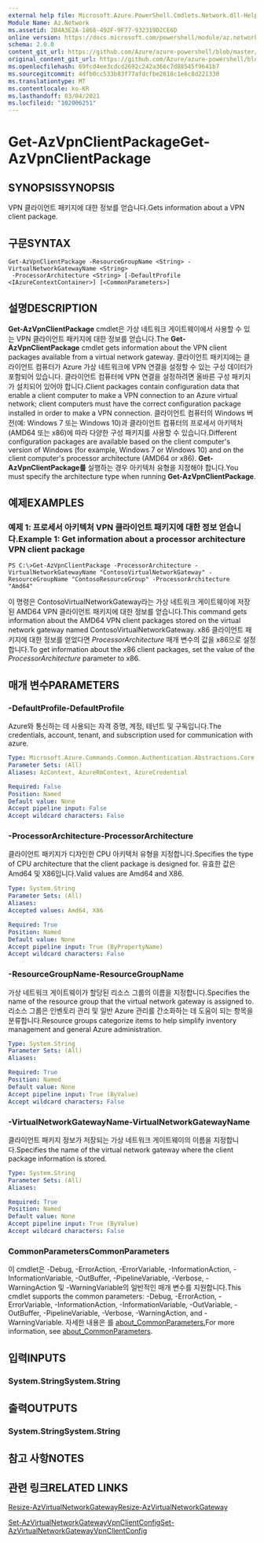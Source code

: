 ```yaml
---
external help file: Microsoft.Azure.PowerShell.Cmdlets.Network.dll-Help.xml
Module Name: Az.Network
ms.assetid: 2B4A3E2A-1868-492F-9F77-932319D2CE6D
online version: https://docs.microsoft.com/powershell/module/az.network/get-azvpnclientpackage
schema: 2.0.0
content_git_url: https://github.com/Azure/azure-powershell/blob/master/src/Network/Network/help/Get-AzVpnClientPackage.md
original_content_git_url: https://github.com/Azure/azure-powershell/blob/master/src/Network/Network/help/Get-AzVpnClientPackage.md
ms.openlocfilehash: 69fcd4ee3cdcd2692c242a366c7d88545f9641b7
ms.sourcegitcommit: 4dfb0cc533b83f77afdcfbe2618c1e6c8d221330
ms.translationtype: MT
ms.contentlocale: ko-KR
ms.lasthandoff: 03/04/2021
ms.locfileid: "102006251"
---
```

# <span data-ttu-id="9d0b2-101">Get-AzVpnClientPackage</span><span class="sxs-lookup"><span data-stu-id="9d0b2-101">Get-AzVpnClientPackage</span></span>

## <span data-ttu-id="9d0b2-102">SYNOPSIS</span><span class="sxs-lookup"><span data-stu-id="9d0b2-102">SYNOPSIS</span></span>
<span data-ttu-id="9d0b2-103">VPN 클라이언트 패키지에 대한 정보를 얻습니다.</span><span class="sxs-lookup"><span data-stu-id="9d0b2-103">Gets information about a VPN client package.</span></span>

## <span data-ttu-id="9d0b2-104">구문</span><span class="sxs-lookup"><span data-stu-id="9d0b2-104">SYNTAX</span></span>

```
Get-AzVpnClientPackage -ResourceGroupName <String> -VirtualNetworkGatewayName <String>
 -ProcessorArchitecture <String> [-DefaultProfile <IAzureContextContainer>] [<CommonParameters>]
```

## <span data-ttu-id="9d0b2-105">설명</span><span class="sxs-lookup"><span data-stu-id="9d0b2-105">DESCRIPTION</span></span>
<span data-ttu-id="9d0b2-106">**Get-AzVpnClientPackage** cmdlet은 가상 네트워크 게이트웨이에서 사용할 수 있는 VPN 클라이언트 패키지에 대한 정보를 얻습니다.</span><span class="sxs-lookup"><span data-stu-id="9d0b2-106">The **Get-AzVpnClientPackage** cmdlet gets information about the VPN client packages available from a virtual network gateway.</span></span>
<span data-ttu-id="9d0b2-107">클라이언트 패키지에는 클라이언트 컴퓨터가 Azure 가상 네트워크에 VPN 연결을 설정할 수 있는 구성 데이터가 포함되어 있습니다. 클라이언트 컴퓨터에 VPN 연결을 설정하려면 올바른 구성 패키지가 설치되어 있어야 합니다.</span><span class="sxs-lookup"><span data-stu-id="9d0b2-107">Client packages contain configuration data that enable a client computer to make a VPN connection to an Azure virtual network; client computers must have the correct configuration package installed in order to make a VPN connection.</span></span>
<span data-ttu-id="9d0b2-108">클라이언트 컴퓨터의 Windows 버전(예: Windows 7 또는 Windows 10)과 클라이언트 컴퓨터의 프로세서 아키텍처(AMD64 또는 x86)에 따라 다양한 구성 패키지를 사용할 수 있습니다.</span><span class="sxs-lookup"><span data-stu-id="9d0b2-108">Different configuration packages are available based on the client computer's version of Windows (for example, Windows 7 or Windows 10) and on the client computer's processor architecture (AMD64 or x86).</span></span>
<span data-ttu-id="9d0b2-109">**Get-AzVpnClientPackage를** 실행하는 경우 아키텍처 유형을 지정해야 합니다.</span><span class="sxs-lookup"><span data-stu-id="9d0b2-109">You must specify the architecture type when running **Get-AzVpnClientPackage**.</span></span>

## <span data-ttu-id="9d0b2-110">예제</span><span class="sxs-lookup"><span data-stu-id="9d0b2-110">EXAMPLES</span></span>

### <span data-ttu-id="9d0b2-111">예제 1: 프로세서 아키텍처 VPN 클라이언트 패키지에 대한 정보 얻습니다.</span><span class="sxs-lookup"><span data-stu-id="9d0b2-111">Example 1: Get information about a processor architecture VPN client package</span></span>
```
PS C:\>Get-AzVpnClientPackage -ProcessorArchitecture -VirtualNetworkGatewayName "ContosoVirtualNetworkGateway" -ResourceGroupName "ContosoResourceGroup" -ProcessorArchitecture "Amd64"
```

<span data-ttu-id="9d0b2-112">이 명령은 ContosoVirtualNetworkGateway라는 가상 네트워크 게이트웨이에 저장된 AMD64 VPN 클라이언트 패키지에 대한 정보를 얻습니다.</span><span class="sxs-lookup"><span data-stu-id="9d0b2-112">This command gets information about the AMD64 VPN client packages stored on the virtual network gateway named ContosoVirtualNetworkGateway.</span></span>
<span data-ttu-id="9d0b2-113">x86 클라이언트 패키지에 대한 정보를 얻었다면 *ProcessorArchitecture* 매개 변수의 값을 x86으로 설정합니다.</span><span class="sxs-lookup"><span data-stu-id="9d0b2-113">To get information about the x86 client packages, set the value of the *ProcessorArchitecture* parameter to x86.</span></span>

## <span data-ttu-id="9d0b2-114">매개 변수</span><span class="sxs-lookup"><span data-stu-id="9d0b2-114">PARAMETERS</span></span>

### <span data-ttu-id="9d0b2-115">-DefaultProfile</span><span class="sxs-lookup"><span data-stu-id="9d0b2-115">-DefaultProfile</span></span>
<span data-ttu-id="9d0b2-116">Azure와 통신하는 데 사용되는 자격 증명, 계정, 테넌트 및 구독입니다.</span><span class="sxs-lookup"><span data-stu-id="9d0b2-116">The credentials, account, tenant, and subscription used for communication with azure.</span></span>

```yaml
Type: Microsoft.Azure.Commands.Common.Authentication.Abstractions.Core.IAzureContextContainer
Parameter Sets: (All)
Aliases: AzContext, AzureRmContext, AzureCredential

Required: False
Position: Named
Default value: None
Accept pipeline input: False
Accept wildcard characters: False
```

### <span data-ttu-id="9d0b2-117">-ProcessorArchitecture</span><span class="sxs-lookup"><span data-stu-id="9d0b2-117">-ProcessorArchitecture</span></span>
<span data-ttu-id="9d0b2-118">클라이언트 패키지가 디자인한 CPU 아키텍처 유형을 지정합니다.</span><span class="sxs-lookup"><span data-stu-id="9d0b2-118">Specifies the type of CPU architecture that the client package is designed for.</span></span>
<span data-ttu-id="9d0b2-119">유효한 값은 Amd64 및 X86입니다.</span><span class="sxs-lookup"><span data-stu-id="9d0b2-119">Valid values are Amd64 and X86.</span></span>

```yaml
Type: System.String
Parameter Sets: (All)
Aliases:
Accepted values: Amd64, X86

Required: True
Position: Named
Default value: None
Accept pipeline input: True (ByPropertyName)
Accept wildcard characters: False
```

### <span data-ttu-id="9d0b2-120">-ResourceGroupName</span><span class="sxs-lookup"><span data-stu-id="9d0b2-120">-ResourceGroupName</span></span>
<span data-ttu-id="9d0b2-121">가상 네트워크 게이트웨이가 할당된 리소스 그룹의 이름을 지정합니다.</span><span class="sxs-lookup"><span data-stu-id="9d0b2-121">Specifies the name of the resource group that the virtual network gateway is assigned to.</span></span>
<span data-ttu-id="9d0b2-122">리소스 그룹은 인벤토리 관리 및 일반 Azure 관리를 간소화하는 데 도움이 되는 항목을 분류합니다.</span><span class="sxs-lookup"><span data-stu-id="9d0b2-122">Resource groups categorize items to help simplify inventory management and general Azure administration.</span></span>

```yaml
Type: System.String
Parameter Sets: (All)
Aliases:

Required: True
Position: Named
Default value: None
Accept pipeline input: True (ByValue)
Accept wildcard characters: False
```

### <span data-ttu-id="9d0b2-123">-VirtualNetworkGatewayName</span><span class="sxs-lookup"><span data-stu-id="9d0b2-123">-VirtualNetworkGatewayName</span></span>
<span data-ttu-id="9d0b2-124">클라이언트 패키지 정보가 저장되는 가상 네트워크 게이트웨이의 이름을 지정합니다.</span><span class="sxs-lookup"><span data-stu-id="9d0b2-124">Specifies the name of the virtual network gateway where the client package information is stored.</span></span>

```yaml
Type: System.String
Parameter Sets: (All)
Aliases:

Required: True
Position: Named
Default value: None
Accept pipeline input: True (ByValue)
Accept wildcard characters: False
```

### <span data-ttu-id="9d0b2-125">CommonParameters</span><span class="sxs-lookup"><span data-stu-id="9d0b2-125">CommonParameters</span></span>
<span data-ttu-id="9d0b2-126">이 cmdlet은 -Debug, -ErrorAction, -ErrorVariable, -InformationAction, -InformationVariable, -OutBuffer, -PipelineVariable, -Verbose, -WarningAction 및 -WarningVariable의 일반적인 매개 변수를 지원합니다.</span><span class="sxs-lookup"><span data-stu-id="9d0b2-126">This cmdlet supports the common parameters: -Debug, -ErrorAction, -ErrorVariable, -InformationAction, -InformationVariable, -OutVariable, -OutBuffer, -PipelineVariable, -Verbose, -WarningAction, and -WarningVariable.</span></span> <span data-ttu-id="9d0b2-127">자세한 내용은 를 [about_CommonParameters.](http://go.microsoft.com/fwlink/?LinkID=113216)</span><span class="sxs-lookup"><span data-stu-id="9d0b2-127">For more information, see [about_CommonParameters](http://go.microsoft.com/fwlink/?LinkID=113216).</span></span>

## <span data-ttu-id="9d0b2-128">입력</span><span class="sxs-lookup"><span data-stu-id="9d0b2-128">INPUTS</span></span>

### <span data-ttu-id="9d0b2-129">System.String</span><span class="sxs-lookup"><span data-stu-id="9d0b2-129">System.String</span></span>

## <span data-ttu-id="9d0b2-130">출력</span><span class="sxs-lookup"><span data-stu-id="9d0b2-130">OUTPUTS</span></span>

### <span data-ttu-id="9d0b2-131">System.String</span><span class="sxs-lookup"><span data-stu-id="9d0b2-131">System.String</span></span>

## <span data-ttu-id="9d0b2-132">참고 사항</span><span class="sxs-lookup"><span data-stu-id="9d0b2-132">NOTES</span></span>

## <span data-ttu-id="9d0b2-133">관련 링크</span><span class="sxs-lookup"><span data-stu-id="9d0b2-133">RELATED LINKS</span></span>

[<span data-ttu-id="9d0b2-134">Resize-AzVirtualNetworkGateway</span><span class="sxs-lookup"><span data-stu-id="9d0b2-134">Resize-AzVirtualNetworkGateway</span></span>](./Resize-AzVirtualNetworkGateway.md)

[<span data-ttu-id="9d0b2-135">Set-AzVirtualNetworkGatewayVpnClientConfig</span><span class="sxs-lookup"><span data-stu-id="9d0b2-135">Set-AzVirtualNetworkGatewayVpnClientConfig</span></span>](./Set-AzVirtualNetworkGatewayVpnClientConfig.md)


